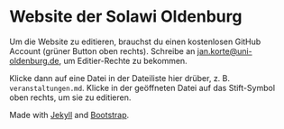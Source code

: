 # Website der Solawi Oldenburg

Um die Website zu editieren, brauchst du einen kostenlosen GitHub Account (grüner Button oben rechts).
Schreibe an [jan.korte@uni-oldenburg.de](mailto:jan.korte@uni-oldenburg.de), um Editier-Rechte zu bekommen.

Klicke dann auf eine Datei in der Dateiliste hier drüber, z. B. `veranstaltungen.md`. Klicke in der geöffneten Datei auf das Stift-Symbol oben rechts, um sie zu editieren.

Made with [Jekyll](http://jekyllrb.com/) and [Bootstrap](http://getbootstrap.com/).